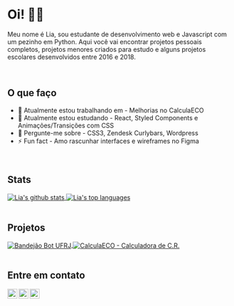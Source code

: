 # Oi! 👋🏾 
<!-- [![Website](https://img.shields.io/badge/Text-Text-green?style=flat-square)](https://google.com) -->
Meu nome é Lia, sou estudante de desenvolvimento web e Javascript com um pezinho em Python. Aqui você vai encontrar projetos pessoais completos, projetos menores criados para estudo e alguns projetos escolares desenvolvidos entre 2016 e 2018.

<br />

## O que faço
- 🔭 Atualmente estou trabalhando em - Melhorias no CalculaECO
- 🌱 Atualmente estou estudando - React, Styled Components e Animações/Transições com CSS
- 💬 Pergunte-me sobre - CSS3, Zendesk Curlybars, Wordpress
- ⚡ Fun fact - Amo rascunhar interfaces e wireframes no Figma

<br />

## Stats
 <a href="https://github.com/anuraghazra/github-readme-stats">
 <img src="https://github-readme-stats.vercel.app/api?username=liaporto&count_private=true&include_all_commits=true&theme=buefy&hide=issues,contribs&show_icons=true" alt="Lia's github stats" align="center"/>
 </a>
 <a href="https://github.com/anuraghazra/github-readme-stats">
 <img src="https://github-readme-stats.vercel.app/api/top-langs/?username=liaporto&layout=compact&hide=c%23&theme=buefy" alt="Lia's top languages" align="center"/>
 </a>

<br />
<br />

## Projetos
 <a href="https://github.com/liaporto/bandejaobot-ufrj">
 <img src="https://github-readme-stats.vercel.app/api/pin/?username=liaporto&repo=bandejaobot-ufrj&theme=buefy" alt="Bandejão Bot UFRJ" align="center"/>
 </a>
 <a href="https://github.com/liaporto/calcula-eco">
 <img src="https://github-readme-stats.vercel.app/api/pin/?username=liaporto&repo=calcula-eco&theme=buefy" alt="CalculaECO - Calculadora de C.R." align="center"/>
 </a>
 
<br />
<br />


## Entre em contato
[<img align="left" alt="codeSTACKr | Gmail" width="22px" src="https://cdn.jsdelivr.net/npm/simple-icons@v3/icons/gmail.svg" />][email]
[<img align="left" alt="codeSTACKr | LinkedIn" width="22px" src="https://cdn.jsdelivr.net/npm/simple-icons@v3/icons/linkedin.svg" />][linkedin]
[<img align="left" alt="codeSTACKr | Twitter" width="22px" src="https://cdn.jsdelivr.net/npm/simple-icons@v3/icons/twitter.svg" />][twitter]

<!-- Optional if you have blogs -->
<!-- ## Latest blog posts: -->
<!-- BLOG-POST-LIST:START -->
<!-- BLOG-POST-LIST:END -->

<!-- This section you create this variables that are used above -->
[email]: mailto:liabarcellos28@gmail.com
[twitter]: https://twitter.com/moonkoala_
[linkedin]: https://www.linkedin.com/in/lia-barcellos/
